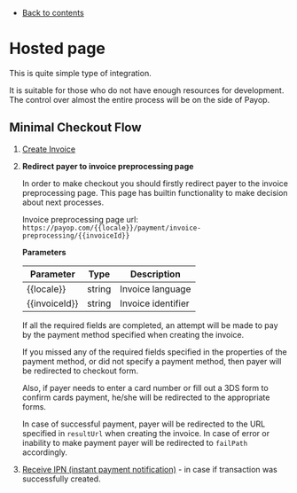 * [Back to contents](../Readme.md#contents)

# Hosted page

This is quite simple type of integration.

It is suitable for those who do not have enough resources for development.
The control over almost the entire process will be on the side of Payop.

## Minimal Checkout Flow

1. [Create Invoice](../Invoice/createInvoice.md)

1. **Redirect payer to invoice preprocessing page**
    
    In order to make checkout you should firstly redirect payer to the invoice preprocessing page.
    This page has builtin functionality to make decision about next processes.
    
    Invoice preprocessing page url: `https://payop.com/{{locale}}/payment/invoice-preprocessing/{{invoiceId}}`
    
    **Parameters**
    
    Parameter        |  Type   |                 Description     |
    -----------------|---------|---------------------------------|
    {{locale}}       | string  | Invoice language                |
    {{invoiceId}}    | string  | Invoice identifier              |
    
    If all the required fields are completed, an attempt will be made to pay by the payment method specified when creating the invoice.
    
    If you missed any of the required fields specified in the properties of the payment method,
    or did not specify a payment method, then payer will be redirected to checkout form.
    
    Also, if payer needs to enter a card number or fill out a 3DS form to confirm cards payment, he/she will be redirected to the appropriate forms.
    
    In case of successful payment, payer will be redirected to the URL
    specified in `resultUrl` when creating the invoice. 
    In case of error or inability to make payment payer will be redirected to `failPath` accordingly.

1. [Receive IPN (instant payment notification)](../Checkout/ipn.md) - in case if transaction was successfully created.
